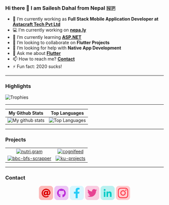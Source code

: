 ### Hi there 👋 I am **Sailesh Dahal from Nepal 🇳🇵**

- 🔭 I’m currently working as **Full Stack Mobile Application Developer at [Astacraft Tech Pvt Ltd](https://www.linkedin.com/company/astacraft-tech-pvt-ltd/mycompany/)**
- 💻 I’m currently working on **[nepa.ly](https://nepa.ly)**
- 🌱 I’m currently learning **[ASP.NET](https://dotnet.microsoft.com/apps/aspnet)**
- 👯 I’m looking to collaborate on **Flutter Projects**
- 🤔 I’m looking for help with **Native App Development**
- 💬 Ask me about **[Flutter](https://flutter.dev)**
- 📫 How to reach me? **[Contact](#contact)**
- ⚡ Fun fact: 2020 sucks!

---

### **Highlights**

![Trophies](https://github-profile-trophy.vercel.app/?username=saileshbro&theme=dracula&column=7&margin-w=15&margin-h=15)

---

|                                               **My Github Stats**                                               |                                                    **Top Languages**                                                    |
| :-------------------------------------------------------------------------------------------------------------: | :---------------------------------------------------------------------------------------------------------------------: |
| ![My github stats](https://github-readme-stats.vercel.app/api?username=saileshbro&show_icons=true&theme=cobalt) | ![Top Languages](https://github-readme-stats.vercel.app/api/top-langs/?username=saileshbro&layout=compact&theme=cobalt) |

---

### **Projects**

|                                                                                                                                                                                         |                                                                                                                                                                                |
| :-------------------------------------------------------------------------------------------------------------------------------------------------------------------------------------: | :----------------------------------------------------------------------------------------------------------------------------------------------------------------------------: |
|     [![nutri.gram](https://github-readme-stats.vercel.app/api/pin/?username=saileshbro&repo=nutri.gram&cache_seconds=86400&theme=cobalt)](https://github.com/saileshbro/nutri.gram)     |  [![cognifeed](https://github-readme-stats.vercel.app/api/pin/?username=saileshbro&repo=cognifeed&cache_seconds=86400&theme=cobalt)](https://github.com/saileshbro/cognifeed)  |
| [![bbc-bfs-scrapper](https://github-readme-stats.vercel.app/api/pin/?username=saileshbro&repo=bbc-bfs-scrapper&cache_seconds=86400&theme=cobalt)](https://github.com/saileshbro/nirogi) | [![ku-projects](https://github-readme-stats.vercel.app/api/pin/?username=kucc1997&repo=ku-projects&cache_seconds=86400&theme=cobalt)](https://github.com/kucc1997/ku-projects) |

---

### **Contact**

<p align="center">
  <a target= "_blank" href="mailto:saileshbro@gmail.com" alt="Mail"><img height='45' src="./icons/email.png"></a>
  <a target= "_blank" href="https://github.com/saileshbro" alt="GitHub"><img height='45' src="./icons/github.png"></a>
  <a target= "_blank" href="https://www.facebook.com/saileshbro/" alt="Facebook"><img height='45' src="./icons/facebook.png"></a>
  <a target= "_blank" href="https://twitter.com/sail_sail30" alt="Twitter"><img height='45' src="./icons/twitter.png"></a>
  <a target= "_blank" href="https://www.linkedin.com/in/saileshbro/" alt="Linkedin"><img height='45' src="./icons/linkedin.png"></a>
  <a target= "_blank" href="https://www.instagram.com/sail_sail30" alt="Instagram"><img height='45' src="./icons/instagram.png"></a>
</p>
